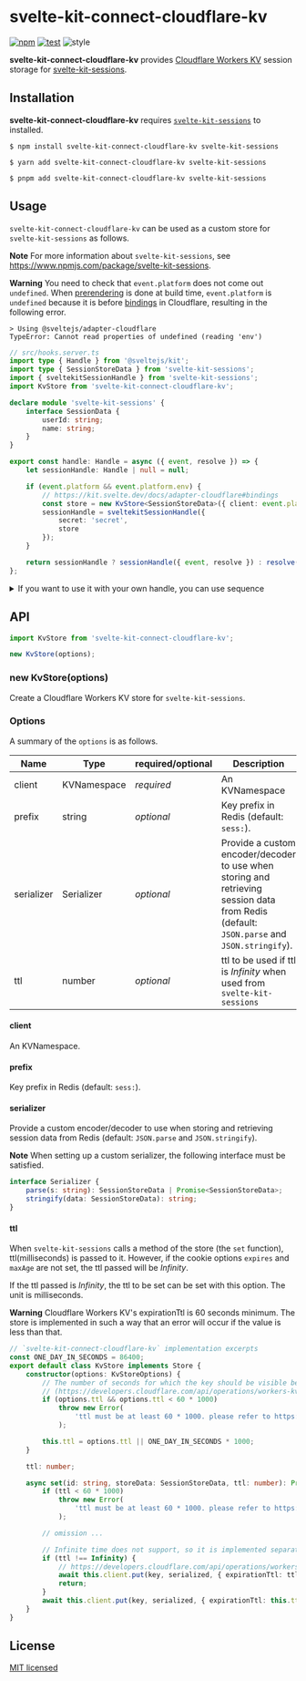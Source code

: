 # svelte-kit-connect-cloudflare-kv

[![npm](https://img.shields.io/npm/v/svelte-kit-connect-cloudflare-kv.svg)](https://www.npmjs.com/package/svelte-kit-connect-cloudflare-kv)
[![test](https://github.com/yutak23/svelte-kit-connect-cloudflare-kv/actions/workflows/test.yaml/badge.svg)](https://github.com/yutak23/svelte-kit-connect-cloudflare-kv/actions/workflows/test.yaml)
![style](https://img.shields.io/badge/code%20style-airbnb-ff5a5f.svg)

**svelte-kit-connect-cloudflare-kv** provides [Cloudflare Workers KV](https://developers.cloudflare.com/kv/) session storage for [svelte-kit-sessions](https://www.npmjs.com/package/svelte-kit-sessions).

## Installation

**svelte-kit-connect-cloudflare-kv** requires [`svelte-kit-sessions`](https://www.npmjs.com/package/svelte-kit-sessions) to installed.

```console
$ npm install svelte-kit-connect-cloudflare-kv svelte-kit-sessions

$ yarn add svelte-kit-connect-cloudflare-kv svelte-kit-sessions

$ pnpm add svelte-kit-connect-cloudflare-kv svelte-kit-sessions
```

## Usage

`svelte-kit-connect-cloudflare-kv` can be used as a custom store for `svelte-kit-sessions` as follows.

**Note** For more information about `svelte-kit-sessions`, see https://www.npmjs.com/package/svelte-kit-sessions.

**Warning** You need to check that `event.platform` does not come out `undefined`. When [prerendering](https://kit.svelte.dev/docs/page-options#prerender) is done at build time, `event.platform` is `undefined` because it is before [bindings](https://kit.svelte.dev/docs/adapter-cloudflare#bindings) in Cloudflare, resulting in the following error.

```console
> Using @sveltejs/adapter-cloudflare
TypeError: Cannot read properties of undefined (reading 'env')
```

```ts
// src/hooks.server.ts
import type { Handle } from '@sveltejs/kit';
import type { SessionStoreData } from 'svelte-kit-sessions';
import { sveltekitSessionHandle } from 'svelte-kit-sessions';
import KvStore from 'svelte-kit-connect-cloudflare-kv';

declare module 'svelte-kit-sessions' {
	interface SessionData {
		userId: string;
		name: string;
	}
}

export const handle: Handle = async ({ event, resolve }) => {
	let sessionHandle: Handle | null = null;

	if (event.platform && event.platform.env) {
		// https://kit.svelte.dev/docs/adapter-cloudflare#bindings
		const store = new KvStore<SessionStoreData>({ client: event.platform.env.YOUR_KV_NAMESPACE });
		sessionHandle = sveltekitSessionHandle({
			secret: 'secret',
			store
		});
	}

	return sessionHandle ? sessionHandle({ event, resolve }) : resolve(event);
};
```

<details>

<summary>If you want to use it with your own handle, you can use sequence</summary>

```ts
// src/hooks.server.ts
import type { Handle } from '@sveltejs/kit';
import { sveltekitSessionHandle } from 'svelte-kit-sessions';
import KvStore from 'svelte-kit-connect-cloudflare-kv';

let sessionHandle: Handle | null = null;

const handleForSession: Handle = async ({ event, resolve }) => {
	let sessionHandle: Handle | null = null;

	if (event.platform && event.platform.env) {
		// https://kit.svelte.dev/docs/adapter-cloudflare#bindings
		const store = new KvStore({ client: event.platform.env.YOUR_KV_NAMESPACE });
		sessionHandle = sveltekitSessionHandle({
			secret: 'secret',
			store
		});
	}

	return sessionHandle ? sessionHandle({ event, resolve }) : resolve(event);
};

const yourOwnHandle: Handle = async ({ event, resolve }) => {
	// your code here
	const result = await resolve(event);
	return result;
};

export const handle: Handle = sequence(handleForSession, yourOwnHandle);
```

</details>

## API

```ts
import KvStore from 'svelte-kit-connect-cloudflare-kv';

new KvStore(options);
```

### new KvStore(options)

Create a Cloudflare Workers KV store for `svelte-kit-sessions`.

### Options

A summary of the `options` is as follows.

| Name       | Type        | required/optional | Description                                                                                                                               |
| ---------- | ----------- | ----------------- | ----------------------------------------------------------------------------------------------------------------------------------------- |
| client     | KVNamespace | _required_        | An KVNamespace                                                                                                                            |
| prefix     | string      | _optional_        | Key prefix in Redis (default: `sess:`).                                                                                                   |
| serializer | Serializer  | _optional_        | Provide a custom encoder/decoder to use when storing and retrieving session data from Redis (default: `JSON.parse` and `JSON.stringify`). |
| ttl        | number      | _optional_        | ttl to be used if ttl is _Infinity_ when used from `svelte-kit-sessions`                                                                  |

#### client

An KVNamespace.

#### prefix

Key prefix in Redis (default: `sess:`).

#### serializer

Provide a custom encoder/decoder to use when storing and retrieving session data from Redis (default: `JSON.parse` and `JSON.stringify`).

**Note** When setting up a custom serializer, the following interface must be satisfied.

```ts
interface Serializer {
	parse(s: string): SessionStoreData | Promise<SessionStoreData>;
	stringify(data: SessionStoreData): string;
}
```

#### ttl

When `svelte-kit-sessions` calls a method of the store (the `set` function), ttl(milliseconds) is passed to it. However, if the cookie options `expires` and `maxAge` are not set, the ttl passed will be _Infinity_.

If the ttl passed is _Infinity_, the ttl to be set can be set with this option. The unit is milliseconds.

**Warning** Cloudflare Workers KV's expirationTtl is 60 seconds minimum. The store is implemented in such a way that an error will occur if the value is less than that.

```ts
// `svelte-kit-connect-cloudflare-kv` implementation excerpts
const ONE_DAY_IN_SECONDS = 86400;
export default class KvStore implements Store {
	constructor(options: KvStoreOptions) {
		// The number of seconds for which the key should be visible before it expires. At least 60.
		// (https://developers.cloudflare.com/api/operations/workers-kv-namespace-write-multiple-key-value-pairs#request-body)
		if (options.ttl && options.ttl < 60 * 1000)
			throw new Error(
				'ttl must be at least 60 * 1000. please refer to https://developers.cloudflare.com/workers/runtime-apis/kv#expiration-ttlhttps://developers.cloudflare.com/api/operations/workers-kv-namespace-write-multiple-key-value-pairs#request-body.'
			);

		this.ttl = options.ttl || ONE_DAY_IN_SECONDS * 1000;
	}

	ttl: number;

	async set(id: string, storeData: SessionStoreData, ttl: number): Promise<void> {
		if (ttl < 60 * 1000)
			throw new Error(
				'ttl must be at least 60 * 1000. please refer to https://developers.cloudflare.com/workers/runtime-apis/kv#expiration-ttlhttps://developers.cloudflare.com/api/operations/workers-kv-namespace-write-multiple-key-value-pairs#request-body.'
			);

		// omission ...

		// Infinite time does not support, so it is implemented separately.
		if (ttl !== Infinity) {
			// https://developers.cloudflare.com/api/operations/workers-kv-namespace-write-multiple-key-value-pairs#request-body
			await this.client.put(key, serialized, { expirationTtl: ttl / 1000 });
			return;
		}
		await this.client.put(key, serialized, { expirationTtl: this.ttl / 1000 });
	}
}
```

## License

[MIT licensed](./LICENSE)
